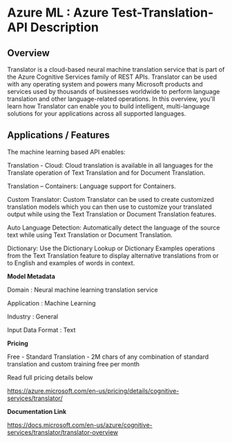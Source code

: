 
# **Azure ML : Azure Test-Translation-API Description**

## **Overview**

Translator is a cloud-based neural machine translation service that is part of the Azure Cognitive Services family of REST APIs. Translator can be used with any operating system and powers many Microsoft products and services used by thousands of businesses worldwide to perform language translation and other language-related operations. In this overview, you'll learn how Translator can enable you to build intelligent, multi-language solutions for your applications across all supported languages.


## **Applications / Features**

The machine learning based API enables:

Translation - Cloud: Cloud translation is available in all languages for the Translate operation of Text Translation and for Document Translation.

Translation – Containers: Language support for Containers.

Custom Translator: Custom Translator can be used to create customized translation models which you can then use to customize your translated output while using the Text Translation or Document Translation features.

Auto Language Detection: Automatically detect the language of the source text while using Text Translation or Document Translation.

Dictionary: Use the Dictionary Lookup or Dictionary Examples operations from the Text Translation feature to display alternative translations from or to English and examples of words in context.



**Model Metadata**

Domain : Neural machine learning translation service

Application : Machine Learning

Industry : General

Input Data Format : Text

**Pricing**

Free - Standard Translation - 2M chars of any combination of standard translation and custom training free per month

Read full pricing details below

https://azure.microsoft.com/en-us/pricing/details/cognitive-services/translator/

**Documentation Link**

https://docs.microsoft.com/en-us/azure/cognitive-services/translator/translator-overview
